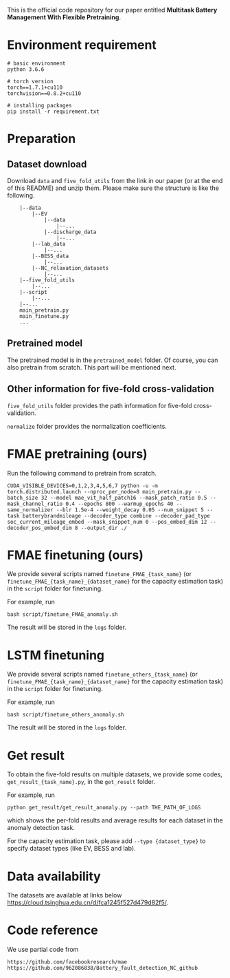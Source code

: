 This is the official code repository for our paper entitled **Multitask Battery Management With Flexible Pretraining**.

# Environment requirement
```
# basic environment
python 3.6.6

# torch version
torch==1.7.1+cu110
torchvision==0.8.2+cu110

# installing packages
pip install -r requirement.txt
```
# Preparation
## Dataset download
Download `data` and `five_fold_utils` from the link in our paper (or at the end of this README) and unzip them. 
Please make sure the structure is like the following. 


```
    |--data
    	|--EV
            |--data
                |--...
            |--discharge_data
                |--...
        |--lab_data
            |--...
        |--BESS_data
            |--...
        |--NC_relaxation_datasets
        	|--...
    |--five_fold_utils
    	|--...
    |--script
    	|--...
    |--...
    main_pretrain.py
    main_finetune.py
    ...
```

## Pretrained model

The pretrained model is in the `pretrained_model` folder. Of course, you can also pretrain from scratch. This part will be mentioned next.

## Other information for five-fold cross-validation

`five_fold_utils` folder provides the path information for five-fold cross-validation.

`normalize` folder provides the normalization coefficients.


# FMAE pretraining (ours)

Run the following command to pretrain from scratch. 

```
CUDA_VISIBLE_DEVICES=0,1,2,3,4,5,6,7 python -u -m torch.distributed.launch --nproc_per_node=8 main_pretrain.py --batch_size 32 --model mae_vit_half_patch16 --mask_patch_ratio 0.5 --mask_channel_ratio 0.4 --epochs 800 --warmup_epochs 40 --same_normalizer --blr 1.5e-4 --weight_decay 0.05 --num_snippet 5 --task batterybrandmileage --decoder_type combine --decoder_pad_type soc_current_mileage_embed --mask_snippet_num 0 --pos_embed_dim 12 --decoder_pos_embed_dim 8 --output_dir ./
```

# FMAE finetuning (ours)

We provide several scripts named `finetune_FMAE_{task_name}` (or `finetune_FMAE_{task_name}_{dataset_name}` for the capacity estimation task) in the `script` folder for finetuning.

For example, run

```
bash script/finetune_FMAE_anomaly.sh
```

The result will be stored in the `logs` folder.

# LSTM finetuning

We provide several scripts named `finetune_others_{task_name}` (or `finetune_FMAE_{task_name}_{dataset_name}` for the capacity estimation task) in the `script` folder for finetuning.

For example, run

```
bash script/finetune_others_anomaly.sh
```

The result will be stored in the `logs` folder.

# Get result

To obtain the five-fold results on multiple datasets, we provide some codes, `get_result_{task_name}.py`, in the `get_result` folder.

For example, run

```
python get_result/get_result_anomaly.py --path THE_PATH_OF_LOGS
```

which shows the per-fold results and average results for each dataset in the anomaly detection task.

For the capacity estimation task, please add `--type {dataset_type}` to specify dataset types (like EV, BESS and lab).

# Data availability
The datasets are available at links below https://cloud.tsinghua.edu.cn/d/fca1245f527d479d82f5/.

# Code reference
We use partial code from 
```
https://github.com/facebookresearch/mae
https://github.com/962086838/Battery_fault_detection_NC_github
```
